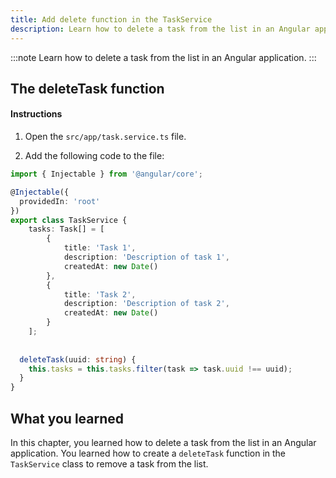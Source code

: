 ```yaml
---
title: Add delete function in the TaskService
description: Learn how to delete a task from the list in an Angular application.
---
```


:::note
Learn how to delete a task from the list in an Angular application.
:::

## The deleteTask function

#### Instructions

1. Open the `src/app/task.service.ts` file.

2. Add the following code to the file:

```typescript ins={"Add the deleteTask function": 20-23}
import { Injectable } from '@angular/core';

@Injectable({
  providedIn: 'root'
})
export class TaskService {
    tasks: Task[] = [
        {
            title: 'Task 1',
            description: 'Description of task 1',
            createdAt: new Date()
        },
        {
            title: 'Task 2',
            description: 'Description of task 2',
            createdAt: new Date()
        }
    ];
  
  
  deleteTask(uuid: string) {
    this.tasks = this.tasks.filter(task => task.uuid !== uuid);
  }
}
```

## What you learned

In this chapter, you learned how to delete a task from the list in an Angular application. You learned how to create a `deleteTask` function in the `TaskService` class to remove a task from the list.

